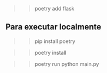 >> poetry add flask

## Para executar localmente

>> pip install poetry

>> poetry install

>> poetry run python main.py